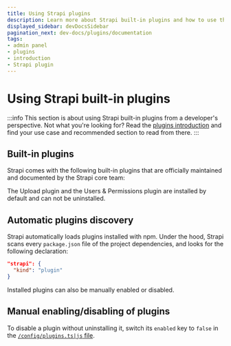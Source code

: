 ```yaml
---
title: Using Strapi plugins
description: Learn more about Strapi built-in plugins and how to use them from a developer perspective.
displayed_sidebar: devDocsSidebar
pagination_next: dev-docs/plugins/documentation
tags:
- admin panel
- plugins 
- introduction
- Strapi plugin
---
```


# Using Strapi built-in plugins

:::info
This section is about using Strapi built-in plugins from a developer's perspective. Not what you're looking for? Read the [plugins introduction](/dev-docs/plugins) and find your use case and recommended section to read from there.
:::

## Built-in plugins

Strapi comes with the following built-in plugins that are officially maintained and documented by the Strapi core team:

<CustomDocCardsWrapper>
<CustomDocCard emoji="ℹ️" title="Documentation" description="The Documentation plugin is useful to document the available endpoints once you created an API." link="/dev-docs/plugins/documentation" />
<CustomDocCard emoji="✉️" title="Email" description="The Email plugin enables applications to send emails from a server or an external provider." link="/dev-docs/plugins/email"/>
<CustomDocCard title="GraphQL" description="The GraphQL plugin adds a GraphQL endpoint to fetch and mutate your content." link="/dev-docs/plugins/graphql"/>
<CustomDocCard emoji="👀" title="Sentry" description="The Sentry plugin enables you to track errors in a Strapi application using Sentry." link="/dev-docs/plugins/sentry"/>
<CustomDocCard emoji="⬆️" title="Upload" description="The Upload plugin powers the Media Library found in the admin panel and allows versatile file uploads." link="/dev-docs/plugins/upload"/>
<CustomDocCard emoji="👥" title="Users & Permissions (U&P)" description="The U&P plugin offers JWT-based authentication and ACL strategies for API protection and user permissions." link="/dev-docs/plugins/users-permissions"/>
</CustomDocCardsWrapper>

The Upload plugin and the Users & Permissions plugin are installed by default and can not be uninstalled.

## Automatic plugins discovery

Strapi automatically loads plugins installed with npm. Under the hood, Strapi scans every `package.json` file of the project dependencies, and looks for the following declaration:

```json
"strapi": {
  "kind": "plugin"
}
```

Installed plugins can also be manually enabled or disabled.

## Manual enabling/disabling of plugins

To disable a plugin without uninstalling it, switch its `enabled` key to `false` in the [`/config/plugins.ts|js` file](/dev-docs/configurations/plugins).
